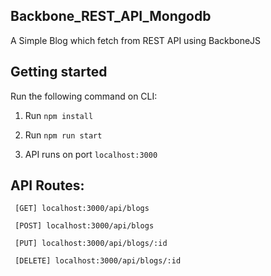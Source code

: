 ## Backbone_REST_API_Mongodb

A Simple Blog which fetch from REST API using BackboneJS

## Getting started

Run the following command on CLI:

1. Run `npm install`

2. Run `npm run start`

3. API runs on port `localhost:3000`


## API Routes:
```
 [GET] localhost:3000/api/blogs
```
```
 [POST] localhost:3000/api/blogs
```
```
 [PUT] localhost:3000/api/blogs/:id
```
```
 [DELETE] localhost:3000/api/blogs/:id
```
